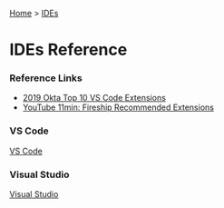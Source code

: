 [Home](../../) > [IDEs](../)

# IDEs Reference

### Reference Links

- [2019 Okta Top 10 VS Code Extensions](https://developer.okta.com/blog/2019/05/08/top-vs-code-extensions-for-nodejs-developers)
- [YouTube 11min: Fireship Recommended Extensions](https://www.youtube.com/watch?v=ifTF3ags0XI)

### VS Code

[VS Code](./vscode/)

### Visual Studio

[Visual Studio](./visualStudio/)
